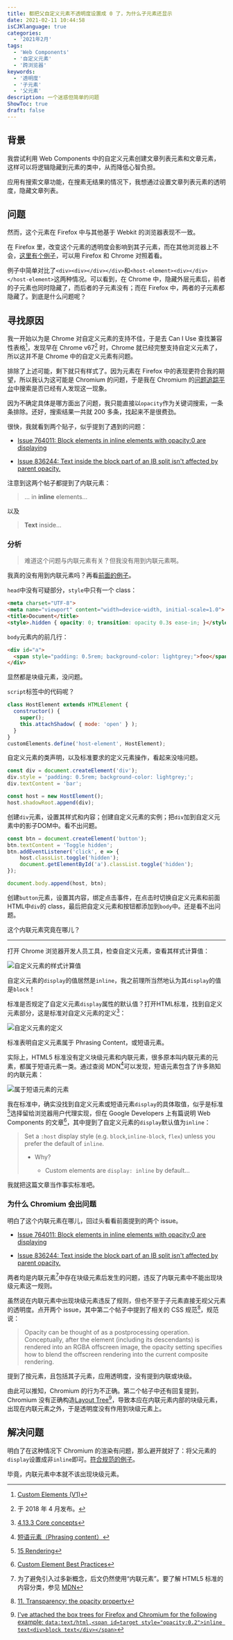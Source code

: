 ```yaml
---
title: 都把父自定义元素不透明度设置成 0 了，为什么子元素还显示
date: 2021-02-11 10:44:58
isCJKlanguage: true
categories:
  - '2021年2月'
tags:
  - 'Web Components'
  - '自定义元素'
  - '跨浏览器'
keywords: 
  - '透明度'
  - '子元素'
  - '父元素'
description: 一个迷惑但简单的问题
ShowToc: true
draft: false
---
```

## 背景

我尝试利用 Web Components 中的自定义元素创建文章列表元素和文章元素，这样可以将逻辑隐藏到元素的类中，从而降低心智负担。

应用有搜索文章功能，在搜素无结果的情况下，我想通过设置文章列表元素的透明度，隐藏文章列表。

## 问题

然而，这个元素在 Firefox 中与其他基于 Webkit 的浏览器表现不一致。

在 Firefox 里，改变这个元素的透明度会影响到其子元素，而在其他浏览器上不会，[这里有个例子](/misc/different-behaviour-across-browsers.html "不同浏览器表现不一")，可以用 Firefox 和 Chrome 对照着看。

例子中简单对比了`<div><div></div></div>`和`<host-element><div></div></host-element>`这两种情况。可以看到，在 Chrome 中，隐藏外层元素后，前者的子元素也同时隐藏了，而后者的子元素没有；而在 Firefox 中，两者的子元素都隐藏了。到底是什么问题呢？

## 寻找原因

我一开始以为是 Chrome 对自定义元素的支持不佳，于是去 Can I Use 查找兼容性表格[^compact-table]，发现早在 Chrome v67[^chrome-v67-release-date] 时，Chrome 就已经完整支持自定义元素了，所以这并不是 Chrome 中的自定义元素有问题。

[^chrome-v67-release-date]: 于 2018 年 4 月发布。

[^compact-table]: [Custom Elements (V1)](https://caniuse.com/custom-elementsv1)

排除了上述可能，剩下就只有样式了。因为元素在 Firefox 中的表现更符合我的期望，所以我认为这可能是 Chromium 的问题，于是我在 Chromium 的[问题追踪平台](https://bugs.chromium.org)中搜索是否已经有人发现这一现象。

因为不确定具体是哪方面出了问题，我只能直接以`opacity`作为关键词搜索，一条条排除。还好，搜索结果一共就 200 多条，找起来不是很费劲。

很快，我就看到两个贴子，似乎提到了遇到的问题：

- [Issue 764011: Block elements in inline elements with opacity:0 are displaying](https://bugs.chromium.org/p/chromium/issues/detail?id=764011)

- [Issue 836244: Text inside the block part of an IB split isn't affected by parent opacity.](https://bugs.chromium.org/p/chromium/issues/detail?id=836244)

注意到这两个帖子都提到了内联元素：

> ... in **inline** elements...

以及

> **Text** inside...

### 分析

> 难道这个问题与内联元素有关？但我没有用到内联元素啊。

我真的没有用到内联元素吗？再看[前面的例子](/misc/different-behaviour-across-browsers.html)。

`head`中没有可疑部分，`style`中只有一个 class：

```html
<meta charset="UTF-8">
<meta name="viewport" content="width=device-width, initial-scale=1.0">
<title>Document</title>
<style>.hidden { opacity: 0; transition: opacity 0.3s ease-in; }</style>
```

`body`元素内的前几行：

```html
<div id="a">
  <span style="padding: 0.5rem; background-color: lightgrey;">foo</span>
</div>
```

显然都是块级元素，没问题。

`script`标签中的代码呢？

```javascript
class HostElement extends HTMLElement {
  constructor() {
    super();
    this.attachShadow( { mode: 'open' } );
  }
}
customElements.define('host-element', HostElement);
```

自定义元素的类声明，以及标准要求的定义元素操作，看起来没啥问题。

```javascript
const div = document.createElement('div');
div.style = 'padding: 0.5rem; background-color: lightgrey;';
div.textContent = 'bar';

const host = new HostElement();
host.shadowRoot.append(div);
```

创建`div`元素，设置其样式和内容；创建自定义元素的实例；把`div`加到自定义元素中的影子DOM中。看不出问题。

```javascript
const btn = document.createElement('button');
btn.textContent = 'Toggle hidden';
btn.addEventListener('click', e => {
    host.classList.toggle('hidden');
    document.getElementById('a').classList.toggle('hidden');
});

document.body.append(host, btn);
```

创建`button`元素，设置其内容，绑定点击事件，在点击时切换自定义元素和前面HTML中`div`的 class，最后把自定义元素和按钮都添加到`body`中。还是看不出问题。

这个内联元素究竟在哪儿？

---

打开 Chrome 浏览器开发人员工具，检查自定义元素，查看其样式计算值：

![自定义元素的样式计算值](/image/custom-elements-computed-style.png)

自定义元素的`display`的值居然是`inline`，我之前理所当然地认为其`display`的值是`block`！

标准是否规定了自定义元素`display`属性的默认值？打开HTML标准，找到自定义元素部分，这是标准对自定义元素的定义[^custom-elements-definition]：

[^custom-elements-definition]: [4.13.3 Core concepts](https://html.spec.whatwg.org/multipage/custom-elements.html#custom-elements-core-concepts "自定义元素的定义")

![自定义元素的定义](/image/spec-definition-of-custom-elements.png)

标准表明自定义元素属于 Phrasing Content，或短语元素。

实际上，HTML5 标准没有定义块级元素和内联元素，很多原本叫内联元素的元素，都属于短语元素一类。通过查阅 MDN[^phrasing-content-elements]可以发现，短语元素包含了许多熟知的内联元素：

[^phrasing-content-elements]: [短语元素（Phrasing content）](https://developer.mozilla.org/zh-CN/docs/Web/Guide/HTML/Content_categories#%E7%9F%AD%E8%AF%AD%E5%85%83%E7%B4%A0%EF%BC%88phrasing_content%EF%BC%89 "属于短语元素的元素")

![属于短语元素的元素](/image/phrasing-content-on-mdn.png)

我在标准中，确实没找到自定义元素或短语元素`display`的具体取值，似乎是标准[^spec-of-rendering]选择留给浏览器用户代理实现，但在 Google Developers 上有篇说明 Web Components 的文章[^article-mentioning-web-components]，其中提到了自定义元素的`display`默认值为`inline`：

[^spec-of-rendering]: [15 Rendering](https://html.spec.whatwg.org/multipage/rendering.html#rendering "标准中有关渲染的部分")

[^article-mentioning-web-components]: [Custom Element Best Practices](https://developers.google.com/web/fundamentals/web-components/best-practices#shadow-dom)

> Set a `:host` display style (e.g. `block`,`inline-block`, `flex`) unless you prefer the default of `inline`.
>
> - Why?
>
>   - Custom elements are `display: inline` by default...

我就把这篇文章当作事实标准吧。

### 为什么 Chromium 会出问题

明白了这个内联元素在哪儿，回过头看看前面提到的两个 issue。

- [Issue 764011: Block elements in inline elements with opacity:0 are displaying](https://bugs.chromium.org/p/chromium/issues/detail?id=764011)

- [Issue 836244: Text inside the block part of an IB split isn't affected by parent opacity.](https://bugs.chromium.org/p/chromium/issues/detail?id=836244)

两者均是内联元素[^no-content-categories]中存在块级元素后发生的问题，违反了内联元素中不能出现块级元素这一规则。

[^no-content-categories]: 为了避免引入过多新概念，后文仍然使用“内联元素”。要了解 HTML5 标准的内容分类，参见 [MDN](https://developer.mozilla.org/zh-CN/docs/Web/Guide/HTML/Content_categories)

虽然说在内联元素中出现块级元素违反了规则，但也不至于子元素直接无视父元素的透明度。点开两个 issue，其中第二个帖子中提到了相关的 CSS 规范[^opacity-css-spec]，规范说：

[^opacity-css-spec]: [11. Transparency: the opacity property](https://drafts.csswg.org/css-color/#transparency)

> Opacity can be thought of as a postprocessing operation. Conceptually, after the element (including its descendants) is rendered into an RGBA offscreen image, the opacity setting specifies how to blend the offscreen rendering into the current composite rendering.

提到了按元素，且包括其子元素，应用透明度，没有提到内联或块级。

由此可以推知，Chromium 的行为不正确。第二个帖子中还有回复提到，Chromium 没有正确构造[Layout Tree](https://developer.mozilla.org/en-US/docs/Web/Performance/How_browsers_work#layout)[^wrongly-constructed-layout-tree]，导致本应在内联元素内部的块级元素，出现在内联元素之外，于是透明度没有作用到块级元素上。

[^wrongly-constructed-layout-tree]: [I've attached the box trees for Firefox and Chromium for the following example: `data:text/html,<span id=target style="opacity:0.2">inline text<div>block text</div></span>`](https://bugs.chromium.org/p/chromium/issues/detail?id=836244#c16)

## 解决问题

明白了在这种情况下 Chromium 的渲染有问题，那么避开就好了：将父元素的`display`设置成非`inline`即可。[符合规范的例子](/misc/different-behaviour-across-browsers-a-more-spec-compliant-example.html)。

毕竟，内联元素中本就不该出现块级元素。
